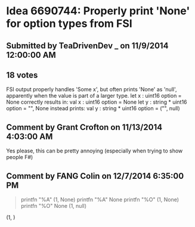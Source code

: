 # Idea 6690744: Properly print 'None' for option types from FSI

## Submitted by TeaDrivenDev _ on 11/9/2014 12:00:00 AM

## 18 votes

FSI output properly handles 'Some x', but often prints 'None' as 'null', apparently when the value is part of a larger type.
let x : uint16 option = None
correctly results in: val x : uint16 option = None
let y : string * uint16 option = "", None
instead prints: val y : string * uint16 option = ("", null)


## Comment by Grant Crofton on 11/13/2014 4:03:00 AM

Yes please, this can be pretty annoying (especially when trying to show people F#)

## Comment by FANG Colin on 12/7/2014 6:35:00 PM

> printfn "%A" (1, None)
printfn "%A" None
printfn "%O" (1, None)
printfn "%O" None
(1, null)
<null>
(1, )
<null>
